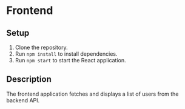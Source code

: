 # Frontend

## Setup

1. Clone the repository.
2. Run `npm install` to install dependencies.
3. Run `npm start` to start the React application.

## Description

The frontend application fetches and displays a list of users from the backend API.
